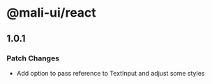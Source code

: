 # @mali-ui/react

## 1.0.1

### Patch Changes

- Add option to pass reference to TextInput and adjust some styles
